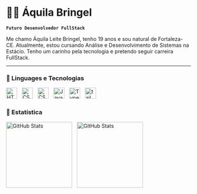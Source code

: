 # 👨‍💻 Áquila Bringel

**`Futuro Desenvolvedor FullStack`**

Me chamo Áquila Leite Bringel, tenho 19 anos e sou natural de Fortaleza-CE. Atualmente, estou cursando Análise e Desenvolvimento de Sistemas na Estácio. Tenho um carinho pela tecnologia e pretendo seguir carreira FullStack.

---

### 👾 Linguages e Tecnologias

<img align='left'
 alt='HTML'
 title='HTML'
 width='30px'
 style='padding-right: 10px'
 src="https://cdn.jsdelivr.net/gh/devicons/devicon@latest/icons/html5/html5-original.svg" />

<img 
align='left'
alt='CSS'
 title='CSS'
 width='30px'
 style='padding-right: 10px'
src="https://cdn.jsdelivr.net/gh/devicons/devicon@latest/icons/css3/css3-original.svg" />

<img 
align='left'
alt='CSS'
 title='CSS'
 width='30px'
 style='padding-right: 10px'
src="https://cdn.jsdelivr.net/gh/devicons/devicon@latest/icons/react/react-original.svg" />

<img
align='left'
    alt='JavaScript'
 title='JavaScript'
 width='30px'
 style='padding-right: 10px'
 src="https://cdn.jsdelivr.net/gh/devicons/devicon@latest/icons/javascript/javascript-original.svg" />

<img align='left'
alt='TypeScript'
 title='TypeScript'
 width='30px'
 style='padding-right: 10px'
src="https://cdn.jsdelivr.net/gh/devicons/devicon@latest/icons/typescript/typescript-original.svg" />

<img align='left'
 alt='tailwindcss'
 title='tailwindcss'
 width='30px'
 style='padding-right: 10px;'
src="https://cdn.jsdelivr.net/gh/devicons/devicon@latest/icons/tailwindcss/tailwindcss-original.svg" />

<br/>
<br/>

### 👾 Estatística
<p>
<img align='left'
 alt='GitHub Stats'
 height='180'
 style='padding-right: 10px;'
src="https://github-readme-stats.vercel.app/api?username=oBringel&show_icons=true&theme=dark&locale=pt-br" 
 />

<img align='left'
 alt='GitHub Stats'
 height='180'
src="https://github-readme-stats.vercel.app/api/top-langs/?username=oBringel&theme=dark&layout=compact&custom_title=Tecnologias&langs_count=7"
 />

</p>
